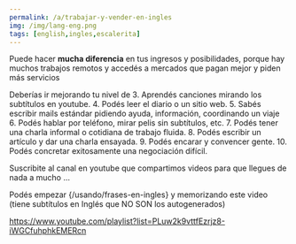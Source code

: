 ```yaml
---
permalink: /a/trabajar-y-vender-en-ingles
img: /img/lang-eng.png
tags: [english,ingles,escalerita]
---
```


Puede hacer __mucha diferencia__ en tus ingresos y posibilidades, porque hay muchos trabajos remotos y accedés a mercados que pagan mejor y piden más servicios 

Deberías ir mejorando tu nivel de
3. Aprendés canciones mirando los subtítulos en youtube.
4. Podés leer el diario o un sitio web.
5. Sabés escribir mails estándar pidiendo ayuda, información, coordinando un viaje
6. Podés hablar por teléfono, mirar pelis sin subtítulos, etc.
7. Podés tener una charla informal o cotidiana de trabajo fluida.
8. Podés escribir un artículo y dar una charla ensayada.
9. Podés encarar y convencer gente.
10. Podés concretar exitosamente una negociación difícil.

Suscribite al canal en youtube que compartimos videos para que llegues de nada a mucho ...

Podés empezar {/usando/frases-en-ingles} y memorizando este video (tiene subtítulos en Inglés que NO SON los autogenerados)

<https://www.youtube.com/playlist?list=PLuw2k9vttfEzrjz8-iWGCfuhphkEMERcn>
